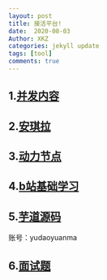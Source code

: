 ```yaml
---
layout: post
title: 接活平台!
date:  2020-08-03
Author: XKZ
categories: jekyll update
tags: [tool]
comments: true
---
```

## 1.[并发内容](https://github.com/CL0610/Java-concurrency "并发内容")
## 2.[安琪拉](https://blog.csdn.net/zhengwangzw/category_9827338.html "安琪拉")
## 3.[动力节点](http://www.bjpowernode.com/tutorial_baseinterviewquestions/242.html "动力节点")
## 4.[b站基础学习](https://www.bilibili.com/read/cv3560825 "b站基础学习")
## 5.[芋道源码](http://svip.iocoder.cn/index/ "芋道源码")
账号：yudaoyuanma
## 6.[面试题](https://github.com/JavaInterviewHub/JavaInterview.git "面试题")
